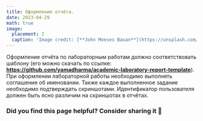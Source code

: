 ```yaml
---
title: Оформление отчёта.
date: 2023-04-29
math: true
image:
  placement: 2
  caption: 'Image credit: [**John Moeses Bauan**](https://unsplash.com/photos/OGZtQF8iC0g)'
---
```


Оформление отчёта по лабораторным работам должно соответствовать шаблону (его можно скачать по ссылке: **https://github.com/yamadharma/academic-laboratory-report-template**).
При оформлении лабораторной работы необходимо выполнять соглашение об именовании. Также каждое выполненное задание необходимо подтверждать скриншотами. Идентификатор пользователя должен быть ясно различим на скриншотах в отчётах.

### Did you find this page helpful? Consider sharing it 🙌

